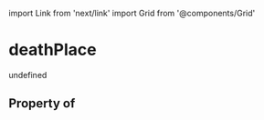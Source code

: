 import Link from 'next/link'
import Grid from '@components/Grid'

# deathPlace

undefined

## Property of



